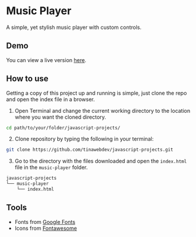 # Music Player
A simple, yet stylish music player with custom controls.

## Demo

You can view a live version [here](https://tinawebdev.github.io/javascript-projects/music-player/).

## How to use

Getting a copy of this project up and running is simple, just clone the repo and open the index file in a browser.

1. Open Terminal and change the current working directory to the location where you want the cloned directory.
```bash
cd path/to/your/folder/javascript-projects/
```

2. Clone repository by typing the following in your terminal:
```bash
git clone https://github.com/tinawebdev/javascript-projects.git
```

3. Go to the directory with the files downloaded and open the `index.html` file in the `music-player` folder.

```bash
javascript-projects
└── music-player
    └── index.html
```

## Tools

- Fonts from [Google Fonts](https://fonts.google.com/)
- Icons from [Fontawesome](https://fontawesome.com/)
